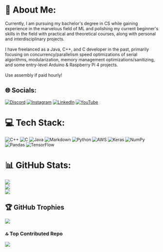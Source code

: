 # 💫 About Me:
Currently, I am pursuing my bachelor's degree in CS while gaining experience in the marvelous field of ML and polishing my current beginner's skills in the field with practical and theoretical courses, along with personal and interdisciplinary projects.<br><br>I have freelanced as a Java, C++, and C developer in the past, primarily focusing on concurrency/parallelism speed optimizations of serial algorithms, modularization, memory management optimizations/sanitizing, and some entry-level Arduino & Raspberry Pi 4 projects.<br><br>Use assembly if paid hourly!


## 🌐 Socials:
[![Discord](https://img.shields.io/badge/Discord-%237289DA.svg?logo=discord&logoColor=white)](https://discordapp.com/users/504734258204770305) [![Instagram](https://img.shields.io/badge/Instagram-%23E4405F.svg?logo=Instagram&logoColor=white)](https://instagram.com/alex22qqzz) [![LinkedIn](https://img.shields.io/badge/LinkedIn-%230077B5.svg?logo=linkedin&logoColor=white)](https://linkedin.com/in/alexander-quesada-quesada-b91348259) [![YouTube](https://img.shields.io/badge/YouTube-%23FF0000.svg?logo=YouTube&logoColor=white)](https://youtube.com/@alexqq7607) 

# 💻 Tech Stack:
![C++](https://img.shields.io/badge/c++-%2300599C.svg?style=for-the-badge&logo=c%2B%2B&logoColor=white) ![C](https://img.shields.io/badge/c-%2300599C.svg?style=for-the-badge&logo=c&logoColor=white) ![Java](https://img.shields.io/badge/java-%23ED8B00.svg?style=for-the-badge&logo=java&logoColor=white) ![Markdown](https://img.shields.io/badge/markdown-%23000000.svg?style=for-the-badge&logo=markdown&logoColor=white) ![Python](https://img.shields.io/badge/python-3670A0?style=for-the-badge&logo=python&logoColor=ffdd54) ![AWS](https://img.shields.io/badge/AWS-%23FF9900.svg?style=for-the-badge&logo=amazon-aws&logoColor=white) ![Keras](https://img.shields.io/badge/Keras-%23D00000.svg?style=for-the-badge&logo=Keras&logoColor=white) ![NumPy](https://img.shields.io/badge/numpy-%23013243.svg?style=for-the-badge&logo=numpy&logoColor=white) ![Pandas](https://img.shields.io/badge/pandas-%23150458.svg?style=for-the-badge&logo=pandas&logoColor=white) ![TensorFlow](https://img.shields.io/badge/TensorFlow-%23FF6F00.svg?style=for-the-badge&logo=TensorFlow&logoColor=white)
# 📊 GitHub Stats:
![](https://github-readme-stats.vercel.app/api?username=papitaAlgodonCplusplus&theme=synthwave&hide_border=false&include_all_commits=true&count_private=false)<br/>
![](https://github-readme-streak-stats.herokuapp.com/?user=papitaAlgodonCplusplus&theme=synthwave&hide_border=false)<br/>
![](https://github-readme-stats.vercel.app/api/top-langs/?username=papitaAlgodonCplusplus&theme=synthwave&hide_border=false&include_all_commits=true&count_private=false&layout=compact)

## 🏆 GitHub Trophies
![](https://github-profile-trophy.vercel.app/?username=papitaAlgodonCplusplus&theme=radical&no-frame=false&no-bg=false&margin-w=4)

### 🔝 Top Contributed Repo
![](https://github-contributor-stats.vercel.app/api?username=papitaAlgodonCplusplus&limit=5&theme=nord&combine_all_yearly_contributions=true)

